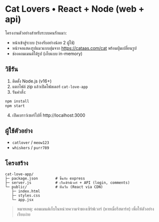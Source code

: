 
# Cat Lovers • React + Node (web + api)

โครงงานตัวอย่างสำหรับระบบคนรักแมว:
- หน้าเข้าสู่ระบบ (รองรับอย่างน้อย 2 ผู้ใช้)
- หน้าจอแสดงรูปแมวแบบสุ่มจาก https://cataas.com/cat พร้อมปุ่มเปลี่ยนรูป
- ช่องคอมเมนต์ใต้รูป (เก็บแบบ in-memory)

## วิธีรัน
1) ติดตั้ง Node.js (v16+)
2) แตกไฟล์ zip แล้วเปิดโฟลเดอร์ `cat-love-app`
3) รันคำสั่ง:
```bash
npm install
npm start
```
4) เปิดเบราว์เซอร์ไปที่ http://localhost:3000

## ผู้ใช้ตัวอย่าง
- `catlover` / `meow123`
- `whiskers` / `purr789`

## โครงสร้าง
```
cat-love-app/
├─ package.json        # ขึ้นกับ express
├─ server.js           # เว็บเซิร์ฟเวอร์ + API (login, comments)
└─ public/             # ฝั่งเว็บ (React via CDN)
   ├─ index.html
   ├─ styles.css
   └─ app.jsx
```

> หมายเหตุ: คอมเมนต์เก็บในหน่วยความจำของเซิร์ฟเวอร์ (หายเมื่อรีสตาร์ท) เพื่อให้ตัวอย่างเรียบง่าย
